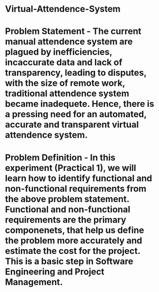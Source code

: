 # Virtual-Attendence-System

# Problem Statement - The current manual attendence system are plagued by inefficiencies, incaccurate data and lack of transparency, leading to disputes, with the size of remote work, traditional attendence system became inadequete. Hence, there is a pressing need for an automated, accurate and transparent virtual attendence system.

# Problem Definition - In this experiment (Practical 1), we will learn how to identify functional and non-functional requirements from the above problem statement. Functional and non-functional requirements are the primary componenets, that help us define the problem more accurately and estimate the cost for the project. This is a basic step in Software Engineering and Project Management.
